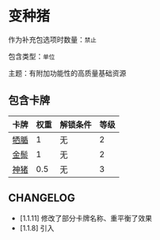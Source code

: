 # 变种猪

作为补充包选项时数量：`禁止`

包含类型：`单位`

主题：有附加功能性的高质量基础资源

## 包含卡牌

卡牌 | 权重 | 解锁条件 | 等级
--- | --- | --- | ---
[牺腯](../卡牌/牺腯.md) | 1 | 无 | 2
[金鬃](../卡牌/金鬃.md) | 1 | 无 | 2
[神猪](../卡牌/神猪.md) | 0.5 | 无 | 3

## CHANGELOG

- [1.1.11] 修改了部分卡牌名称、重平衡了效果
- [1.1.8] 引入
